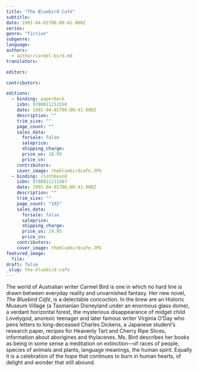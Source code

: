 ```yaml
---
title: "The Bluebird Café"
subtitle:
date: 1991-04-01T06:00:41.000Z
series:
genre: "fiction"
subgenre:
language:
authors:
  - author/carmel-bird.md
translators:

editors:

contributors:

editions:
  - binding: paperback
    isbn: 9780811211550
    date: 1991-04-01T06:00:41.000Z
    description: ""
    trim_size: ""
    page_count: ""
    sales_data:
      forsale: false
      saleprice:
      shipping_charge:
      price_us: 10.95
      price_cn:
    contributors:
    cover_image: thebluebirdcafe.JPG
  - binding: clothbound
    isbn: 9780811211567
    date: 1991-04-01T06:00:41.000Z
    description: ""
    trim_size: ""
    page_count: "192"
    sales_data:
      forsale: false
      saleprice:
      shipping_charge:
      price_us: 19.95
      price_cn:
    contributors:
    cover_image: thebluebirdcafe.JPG
featured_image:
  file:
draft: false
_slug: the-bluebird-cafe
---
```


The world of Australian writer Carmel Bird is one in which no hard line is drawn between everyday reality and unvarnished fantasy. Her new novel, _The Bluebird Café_, is a delectable concoction. In the brew are an Historic Museum Village (a Tasmanian Disneyland under an enormous glass dome), a verdant horizontal forest, the mysterious disappearance of midget child Lovelygod, anorexic teenager and later famous writer Virginia O’Day who pens letters to long-deceased Charles Dickens, a Japanese student’s research paper, recipes for Heavenly Tart and Cherry Ripe Slices, information about aborigines and thylacenes. Ms. Bird describes her books as being in some sense a meditation on extinction––of races of people, species of animals and plants, language meanings, the human spirit. Equally it is a celebration of the hope that continues to burn in human hearts, of delight and wonder that still abound.

